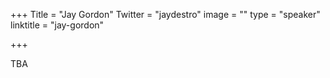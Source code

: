 +++
Title = "Jay Gordon"
Twitter = "jaydestro"
image = ""
type = "speaker"
linktitle = "jay-gordon"

+++

TBA
